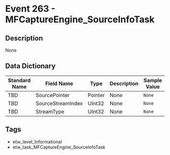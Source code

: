 # Event 263 - MFCaptureEngine_SourceInfoTask

## Description
None

## Data Dictionary
|Standard Name|Field Name|Type|Description|Sample Value|
|---|---|---|---|---|
|TBD|SourcePointer|Pointer|None|`None`|
|TBD|SourceStreamIndex|UInt32|None|`None`|
|TBD|StreamType|UInt32|None|`None`|

## Tags
* etw_level_Informational
* etw_task_MFCaptureEngine_SourceInfoTask